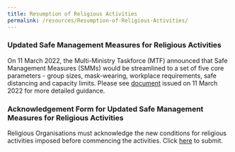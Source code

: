 ```yaml
---
title: Resumption of Religious Activities
permalink: /resources/Resumption-of-Religious-Activities/
---
```

### Updated Safe Management Measures for Religious Activities

On 11 March 2022, the Multi-Ministry Taskforce (MTF) announced that Safe Management Measures (SMMs) would be streamlined to a set of five core parameters - group sizes, mask-wearing, workplace requirements, safe distancing and capacity limits. Please see [document](/files/ResumingOurTransitionToResilienceforReligiousActivitiesFINAL.pdf) issued on 11 March 2022 for more detailed guidance.

### Acknowledgement Form for Updated Safe Management Measures for Religious Activities 

Religious Organisations must acknowledge the new conditions for religious activities imposed before commencing the activities. Click [here](https://form.gov.sg/6213056b40a8e3001240e1f4) to submit.